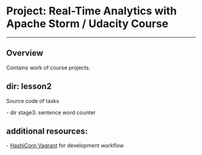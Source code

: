 # Project: Real-Time Analytics with Apache Storm / Udacity Course
---

## Overview
Contains work of course projects.

## dir: lesson2
Source code of tasks

\- dir stage3: sentence word counter

## additional resources:
\- <a href = 'https://www.vagrantup.com/'>HashiCorp Vagrant</a> for development workflow